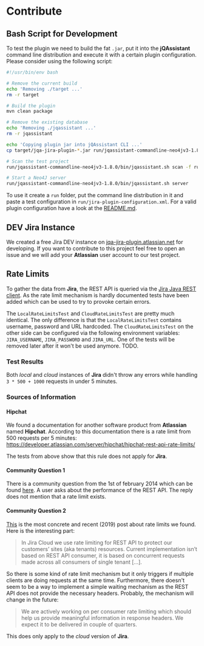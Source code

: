# Contribute

## Bash Script for Development 

To test the plugin we need to build the fat `.jar`, put it into the **jQAssistant** command line distribution and execute it 
with a certain plugin configuration. Please consider using the following script:

```bash
#!/usr/bin/env bash

# Remove the current build
echo 'Removing ./target ...'
rm -r target

# Build the plugin
mvn clean package

# Remove the existing database
echo 'Removing ./jqassistant ...'
rm -r jqassistant

echo 'Copying plugin jar into jQAssistant CLI ...'
cp target/jqa-jira-plugin-*.jar run/jqassistant-commandline-neo4jv3-1.8.0/plugins/

# Scan the test project
run/jqassistant-commandline-neo4jv3-1.8.0/bin/jqassistant.sh scan -f run/jira-plugin-configuration.xml

# Start a Neo4J server
run/jqassistant-commandline-neo4jv3-1.8.0/bin/jqassistant.sh server
```

To use it create a `run` folder, put the command line distribution in it and paste a test configuration in 
`run/jira-plugin-configuration.xml`. For a valid plugin configuration have a look at the [README.md](README.md).

## DEV Jira Instance

We created a free Jira DEV instance on [jqa-jira-plugin.atlassian.net](www.jqa-jira-plugin.atlassian.net) for developing.
If you want to contribute to this project feel free to open an issue and we will add your **Atlassian** user account to our test project.

## Rate Limits

To gather the data from **Jira**, the REST API is queried via the 
[Jira Java REST client](https://bitbucket.org/atlassian/jira-rest-java-client/src/master/). As the rate limit mechanism
is hardly documented tests have been added which can be used to try to provoke certain errors. 

The `LocalRateLimitsTest` and `CloudRateLimitsTest` are pretty much identical. The only difference is that the 
`LocalRateLimitsTest` contains username, password and URL hardcoded. The `CloudRateLimitsTest` on the other side can be 
configured via the following environment variables: `JIRA_USERNAME`, `JIRA_PASSWORD` and `JIRA_URL`. One of the tests
will be removed later after it won't be used anymore. TODO.

### Test Results

Both *local* and *cloud* instances of **Jira** didn't throw any errors while handling `3 * 500 + 1000` requests 
in under 5 minutes.

### Sources of Information

#### Hipchat

We found a documentation for another software product from **Atlassian** named **Hipchat**. According to this 
documentation there is a rate limit from 500 requests per 5 minutes: 
https://developer.atlassian.com/server/hipchat/hipchat-rest-api-rate-limits/

The tests from above show that this rule does not apply for **Jira**.

#### Community Question 1

There is a community question from the 1st of february 2014 which can be found 
[here](https://community.atlassian.com/t5/Answers-Developer-Questions/Does-JIRA-limit-the-rate-that-REST-API-requests-are-handled/qaq-p/555943).
A user asks about the performance of the REST API. The reply does not mention that a rate limit exists.

#### Community Question 2

[This](https://community.developer.atlassian.com/t/are-there-rate-limits-for-jira-cloud-apis/4317/22) is 
the most concrete and recent (2019) post about rate limits we found. Here is the interesting part:

> In Jira Cloud we use rate limiting for REST API to protect our customers’ sites (aka tenants) resources. 
  Current implementation isn’t based on REST API consumer, it is based on concurrent requests made across all 
  consumers of single tenant [...].
  
So there is some kind of rate limit mechanism but it only triggers if multiple clients are doing requests
at the same time. Furthermore, there doesn't seem to be a way to implement a simple waiting mechanism as the REST API
does not provide the necessary headers. Probably, the mechanism will change in the future:

> We are actively working on per consumer rate limiting which should help us provide meaningful information in 
  response headers. We expect it to be delivered in couple of quarters.
  
This does only apply to the *cloud* version of **Jira**.